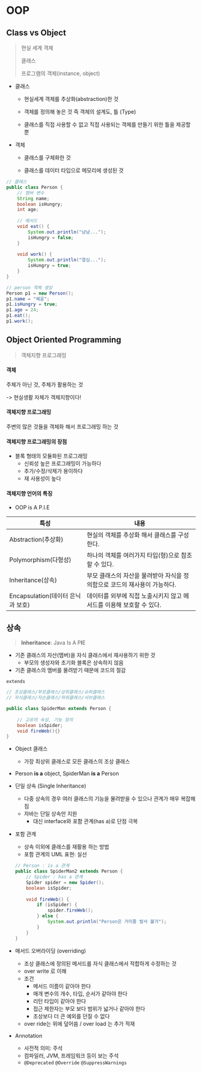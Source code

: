 # OOP

## Class vs Object

> 현실 세계 객체 
>
> 클래스
>
> 프로그램의 객체(instance, object)

* 클래스

  * 현실세계 객체를 추상화(abstraction)한 것

  * 객체를 정의해 놓은 것 즉 객체의 설계도, 틀 (Type)
  * 클래스를 직접 사용할 수 없고 직접 사용되는 객체를 만들기 위한 틀을 제공할 뿐

* 객체

  * 클래스를 구체화한 것

  * 클래스를 데이터 타입으로 메모리에 생성된 것

```java
// 클래스
public class Person {
	// 멤버 변수
	String name;
	boolean isHungry;
	int age;
	
	// 메서드
	void eat() {
		System.out.println("냠냠...");
		isHungry = false;
	}
	
	void work() {
		System.out.println("열심...");
		isHungry = true;
	}
}
```

```java
// person 객체 생성
Person p1 = new Person();
p1.name = "혜윤";
p1.isHungry = true;
p1.age = 24;
p1.eat();
p1.work();
```

## Object Oriented Programming

> 객체지향 프로그래밍

#### 객체

주체가 아닌 것, 주체가 활용하는 것

-> 현실생활 자체가 객체지향이다!

#### 객체지향 프로그래밍

주변의 많은 것들을 객체화 해서 프로그래밍 하는 것

#### 객체지향 프로그래밍의 장점

* 블록 형태의 모듈화된 프로그래밍
  * 신뢰성 높은 프로그래밍이 가능하다
  * 추가/수정/삭제가 용이하다
  * 재 사용성이 높다

#### 객체지향 언어의 특징

* OOP is A P.I.E

| 특성                              | 내용                                                         |
| --------------------------------- | ------------------------------------------------------------ |
| Abstraction(추상화)               | 현실의 객체를 추상화 해서 클래스를 구성한다.                 |
| Polymorphism(다형성)              | 하나의 객체를 여러가지 타입(형)으로 참조할 수 있다.          |
| Inheritance(상속)                 | 부모 클래스의 자산을 물려받아 자식을 정의함으로 코드의 재사용이 가능하다. |
| Encapsulation(데이터 은닉과 보호) | 데이터를 외부에 직접 노출시키지 않고 메서드를 이용해 보호할 수 있다. |

## 상속

> **Inheritance**: Java Is A P**I**E

* 기존 클래스의 자산(멤버)을 자식 클래스에서 재사용하기 위한 것
  * 부모의 생성자와 초기화 블록은 상속하지 않음
* 기존 클래스의 멤버를 물려받기 때문에 코드의 절감

`extends`

```java
// 조상클래스/부모클래스/상위클래스/슈퍼클래스
// 자식클래스/자손클래스/하위클래스/서브클래스

public class SpiderMan extends Person {
    
    // 고유의 속성, 기능 정의
    boolean isSpider;
    void fireWeb(){}
}
```

* Object 클래스
  * 가장 최상위 클래스로 모든 클래스의 조상 클래스
* Person **is a** object, SpiderMan **is a** Person

* 단일 상속 (Single Inheritance)

  * 다중 상속의 경우 여러 클래스의 기능을 물려받을 수 있으나 관계가 매우 복잡해짐
  * 자바는 단일 상속만 지원
    * 대신 interface와 포함 관계(has a)로 단점 극복

* 포함 관계

  * 상속 이외에 클래스를 재활용 하는 방법
  * 포함 관계의 UML 표현: 실선

  ```java
  // Person : is a 관계
  public class SpiderMan2 extends Person {
      // Spider : has a 관계
      Spider spider = new Spider();
      boolean isSpider;
      
      void fireWeb() {
          if (isSpider) {
              spider.fireWeb();
          } else {
              System.out.println("Person은 거미줄 발사 불가");
          }
      }
  }
  ```

* 매서드 오버라이딩 (overriding)
  * 조상 클래스에 정의된 메서드를 자식 클래스에서 적합하게 수정하는 것
  * over write 로 이해
  * 조건
    * 메서드 이름이 같아야 한다
    * 매개 변수의 개수, 타입, 순서가 같아야 한다
    * 리턴 타입이 같아야 한다
    * 접근 제한자는 부모 보다 범위가 넓거나 같아야 한다
    * 조상보다 더 큰 예외를 던질 수 없다
  * over ride는 위에 덮어씀 / over load 는 추가 적재

* Annotation
  * 사전적 의미: 주석
  * 컴파일러, JVM, 프레임워크 등이 보는 주석
  * `@Deprecated` `@Override` `@SuppressWarnings` 

